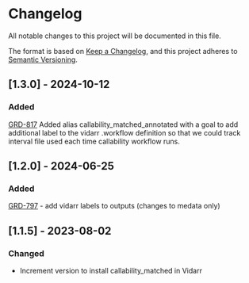 # Changelog
All notable changes to this project will be documented in this file.

The format is based on [Keep a Changelog](https://keepachangelog.com/en/1.0.0/),
and this project adheres to [Semantic Versioning](https://semver.org/spec/v2.0.0.html).

## [1.3.0] - 2024-10-12
### Added
[GRD-817](https://jira.oicr.on.ca/browse/GRD-817)
Added alias callability_matched_annotated with a goal to add additional label to the vidarr .workflow definition
so that we could track interval file used each time callability workflow runs.

## [1.2.0] - 2024-06-25
### Added
[GRD-797](https://jira.oicr.on.ca/browse/GRD-797) - add vidarr labels to outputs (changes to medata only)

## [1.1.5] - 2023-08-02
### Changed
- Increment version to install callability_matched in Vidarr

